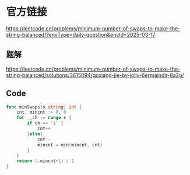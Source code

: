 # 官方链接
https://leetcode.cn/problems/minimum-number-of-swaps-to-make-the-string-balanced/?envType=daily-question&envId=2025-03-17

## 题解
https://leetcode.cn/problems/minimum-number-of-swaps-to-make-the-string-balanced/solutions/3615094/goxiang-jie-by-jolly-6ermaindir-8a2g/


## Code

```go
func minSwaps(s string) int {
    cnt, mincnt := 0, 0
    for _,ch := range s {
        if ch == '[' {
            cnt++
        }else{
            cnt--
            mincnt = min(mincnt, cnt)
        }
    }
    return (-mincnt+1) / 2
}
```

